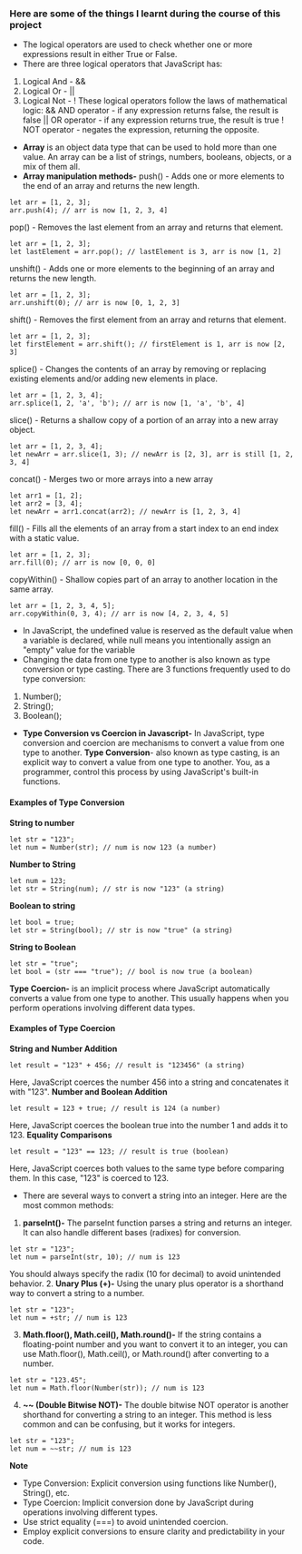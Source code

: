 ### Here are some of the things I learnt during the course of this project
- The logical operators are used to check whether one or more expressions result in either True or False.
- There are three logical operators that JavaScript has:
1. Logical And - &&
2. Logical Or - ||
3. Logical Not - !
These logical operators follow the laws of mathematical logic:
&& AND operator - if any expression returns false, the result is false
|| OR operator - if any expression returns true, the result is true
! NOT operator - negates the expression, returning the opposite.
- **Array** is an object data type that can be used to hold more than one value. An array can be a list of strings, numbers, booleans, objects, or a mix of them all.
- **Array manipulation methods-** 
push() - Adds one or more elements to the end of an array and returns the new length.
```
let arr = [1, 2, 3];
arr.push(4); // arr is now [1, 2, 3, 4]
```
pop() - Removes the last element from an array and returns that element.
```
let arr = [1, 2, 3];
let lastElement = arr.pop(); // lastElement is 3, arr is now [1, 2]
```
unshift() - Adds one or more elements to the beginning of an array and returns the new length.
```
let arr = [1, 2, 3];
arr.unshift(0); // arr is now [0, 1, 2, 3]
```
shift() - Removes the first element from an array and returns that element.
```
let arr = [1, 2, 3];
let firstElement = arr.shift(); // firstElement is 1, arr is now [2, 3]
```
splice() - Changes the contents of an array by removing or replacing existing elements and/or adding new elements in place.
```
let arr = [1, 2, 3, 4];
arr.splice(1, 2, 'a', 'b'); // arr is now [1, 'a', 'b', 4]
```
slice() - Returns a shallow copy of a portion of an array into a new array object.
```
let arr = [1, 2, 3, 4];
let newArr = arr.slice(1, 3); // newArr is [2, 3], arr is still [1, 2, 3, 4]
```
concat() - Merges two or more arrays into a new array
```
let arr1 = [1, 2];
let arr2 = [3, 4];
let newArr = arr1.concat(arr2); // newArr is [1, 2, 3, 4]
```
fill() - Fills all the elements of an array from a start index to an end index with a static value.
```
let arr = [1, 2, 3];
arr.fill(0); // arr is now [0, 0, 0]
```
copyWithin() - Shallow copies part of an array to another location in the same array.
```
let arr = [1, 2, 3, 4, 5];
arr.copyWithin(0, 3, 4); // arr is now [4, 2, 3, 4, 5]
```
- In JavaScript, the undefined value is reserved as the default value when a variable is declared, while null means you intentionally assign an "empty" value for the variable
- Changing the data from one type to another is also known as type conversion or type casting. There are 3 functions frequently used to do type conversion:
1. Number();
2. String();
3. Boolean();
- **Type Conversion vs Coercion in Javascript-** In JavaScript, type conversion and coercion are mechanisms to convert a value from one type to another.
**Type Conversion**- also known as type casting, is an explicit way to convert a value from one type to another. You, as a programmer, control this process by using JavaScript's built-in functions.
#### Examples of Type Conversion
**String to number**
```
let str = "123";
let num = Number(str); // num is now 123 (a number)
```
**Number to String**
```
let num = 123;
let str = String(num); // str is now "123" (a string)
```
**Boolean to string**
```
let bool = true;
let str = String(bool); // str is now "true" (a string)
```
**String to Boolean**
```
let str = "true";
let bool = (str === "true"); // bool is now true (a boolean)
```
**Type Coercion-** is an implicit process where JavaScript automatically converts a value from one type to another. This usually happens when you perform operations involving different data types.
#### Examples of Type Coercion
**String and Number Addition**
```
let result = "123" + 456; // result is "123456" (a string)
```
Here, JavaScript coerces the number 456 into a string and concatenates it with "123".
**Number and Boolean Addition**
```
let result = 123 + true; // result is 124 (a number)
```
Here, JavaScript coerces the boolean true into the number 1 and adds it to 123.
**Equality Comparisons**
```
let result = "123" == 123; // result is true (boolean)
```
Here, JavaScript coerces both values to the same type before comparing them. In this case, "123" is coerced to 123.
- There are several ways to convert a string into an integer. Here are the most common methods:
1. **parseInt()-** The parseInt function parses a string and returns an integer. It can also handle different bases (radixes) for conversion.
```
let str = "123";
let num = parseInt(str, 10); // num is 123
```
You should always specify the radix (10 for decimal) to avoid unintended behavior.
2. **Unary Plus (+)-** Using the unary plus operator is a shorthand way to convert a string to a number.
```
let str = "123";
let num = +str; // num is 123
```
3. **Math.floor(), Math.ceil(), Math.round()-** If the string contains a floating-point number and you want to convert it to an integer, you can use Math.floor(), Math.ceil(), or Math.round() after converting to a number.
```
let str = "123.45";
let num = Math.floor(Number(str)); // num is 123
```
4. **~~ (Double Bitwise NOT)-** The double bitwise NOT operator is another shorthand for converting a string to an integer. This method is less common and can be confusing, but it works for integers.
```
let str = "123";
let num = ~~str; // num is 123
```
**Note**
- Type Conversion: Explicit conversion using functions like Number(), String(), etc.
- Type Coercion: Implicit conversion done by JavaScript during operations involving different types.
- Use strict equality (===) to avoid unintended coercion.
- Employ explicit conversions to ensure clarity and predictability in your code.
